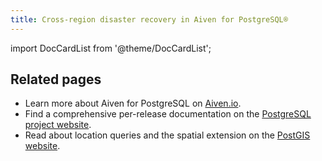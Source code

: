 ```yaml
---
title: Cross-region disaster recovery in Aiven for PostgreSQL®
---
```


import DocCardList from '@theme/DocCardList';

<DocCardList />

## Related pages

- Learn more about Aiven for PostgreSQL on [Aiven.io](https://aiven.io/postgresql).
- Find a comprehensive per-release documentation on the
  [PostgreSQL project website](https://www.postgresql.org/).
- Read about location queries and the spatial extension on the
  [PostGIS website](https://postgis.net/).
